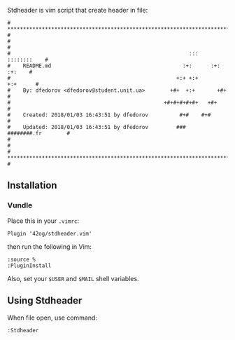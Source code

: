Stdheader is vim script that create header in file:

    # **************************************************************************** # 
	#                                                                              #
	#                                                         :::      ::::::::    #
	#    README.md                                          :+:      :+:    :+:    #
	#                                                     +:+ +:+         +:+      #
	#    By: dfedorov <dfedorov@student.unit.ua>        +#+  +:+       +#+         #
	#                                                 +#+#+#+#+#+   +#+            #
	#    Created: 2018/01/03 16:43:51 by dfedorov          #+#    #+#              #
	#    Updated: 2018/01/03 16:43:51 by dfedorov         ###   ########.fr        #
	#                                                                              #
	# **************************************************************************** #


## Installation
### Vundle
Place this in your `.vimrc`:
	
	Plugin '42og/stdheader.vim'
	    
then run the following in Vim:

	:source %
	:PluginInstall

Also, set your `$USER` and `$MAIL` shell variables.

## Using Stdheader
When file open, use command:

	:Stdheader
